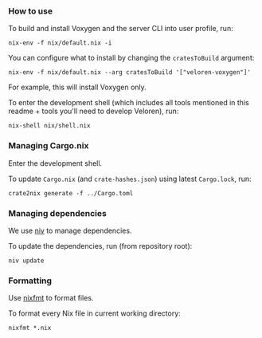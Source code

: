 ### How to use

To build and install Voxygen and the server CLI into user profile, run:
```shell
nix-env -f nix/default.nix -i
```
You can configure what to install by changing the `cratesToBuild` argument:
```shell
nix-env -f nix/default.nix --arg cratesToBuild '["veloren-voxygen"]'
```
For example, this will install Voxygen only.

To enter the development shell (which includes all tools mentioned in this readme + tools you'll need to develop Veloren), run:
```shell
nix-shell nix/shell.nix
```

### Managing Cargo.nix

Enter the development shell.

To update `Cargo.nix` (and `crate-hashes.json`) using latest `Cargo.lock`, run:
```shell
crate2nix generate -f ../Cargo.toml
```

### Managing dependencies

We use [niv](https://github.com/nmattia/niv) to manage dependencies.

To update the dependencies, run (from repository root):
```shell
niv update
```

### Formatting

Use [nixfmt](https://github.com/serokell/nixfmt) to format files.

To format every Nix file in current working directory:
```shell
nixfmt *.nix
```
